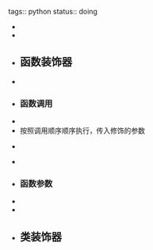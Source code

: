 tags:: python
status:: doing

-
-
- ## 函数装饰器
-
- ### 函数调用
-
- 按照调用顺序顺序执行，传入修饰的参数
- ```python
  ```
-
- ### 函数参数
-
-
- ## 类装饰器
